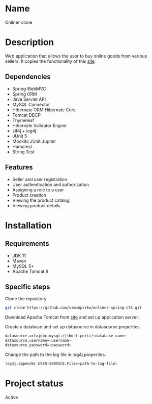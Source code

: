 # Name

Onliner clone

# Description

Web application that allows the user to buy online goods from various sellers.
It copies the functionality of this [site](https://catalog.onliner.by/).

## Dependencies

* Spring WebMVC
* Spring ORM
* Java Servlet API
* MySQL Connector
* Hibernate ORM Hibernate Core
* Tomcat DBCP
* Thymeleaf
* Hibernate Validator Engine
* slf4j + log4j
* JUnit 5
* Mockito JUnit Jupiter
* Hamcrest
* String Test

## Features

* Seller and user registration
* User authentication and authorization
* Assigning a role to a user
* Product creation
* Viewing the product catalog
* Viewing product details

# Installation

## Requirements

* JDK 11
* Maven
* MySQL 5+
* Apache Tomcat 9

## Specific steps

Clone the repository

```bash
git clone https://github.com/simonpirko/onliner-spring-c51.git
```

Download Apache Tomcat from [site](https://tomcat.apache.org/download-90.cgi) and set up application server.

Create a database and set up datasourse in datasourse.properties.

```bash
datasource.url=jdbc:mysql://<host:port>/<database-name>
datasource.username=<username>
datasource.password=<password>
```

Change the path to the log file in log4j.properties.

```bash
log4j.appender.USER-SERVICE.File=<path-to-log-file>
```

# Project status

Active
